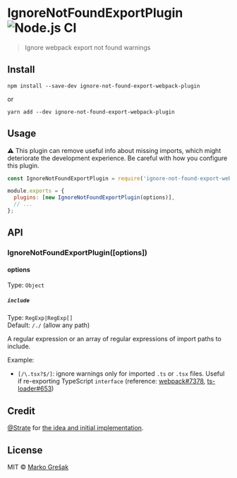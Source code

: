 # IgnoreNotFoundExportPlugin ![Node.js CI](https://github.com/markogresak/ignore-not-found-export-webpack-plugin/workflows/Node.js%20CI/badge.svg)

> Ignore webpack export not found warnings

## Install

```
npm install --save-dev ignore-not-found-export-webpack-plugin
```

or

```
yarn add --dev ignore-not-found-export-webpack-plugin
```

## Usage

:warning: This plugin can remove useful info about missing imports, which might deteriorate the development experience. Be careful with how you configure this plugin.

```js
const IgnoreNotFoundExportPlugin = require('ignore-not-found-export-webpack-plugin');

module.exports = {
  plugins: [new IgnoreNotFoundExportPlugin(options)],
  // ...
};
```

## API

### IgnoreNotFoundExportPlugin([options])

#### options

Type: `Object`

##### `include`

Type: `RegExp|RegExp[]`<br>
Default: `/./` (allow any path)

A regular expression or an array of regular expressions of import paths to include.

Example:

- `[/\.tsx?$/]`: ignore warnings only for imported `.ts` or `.tsx` files. Useful if re-exporting TypeScript `interface` (reference: [webpack#7378](https://github.com/webpack/webpack/issues/7378), [ts-loader#653](https://github.com/TypeStrong/ts-loader/issues/653))

## Credit

[@Strate](https://github.com/Strate) for [the idea and initial implementation](https://github.com/TypeStrong/ts-loader/issues/653#issuecomment-390889335).

## License

MIT © [Marko Grešak](https://gresak.io)
